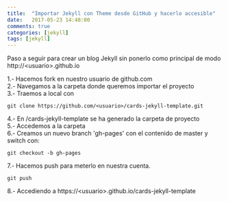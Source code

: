 ```yaml
---
title:  "Importar Jekyll con Theme desde GitHub y hacerlo accesible"
date:   2017-05-23 14:48:00
comments: true
categories: [jekyll]
tags: [jekyll]
---
```


Paso a seguir para crear un blog Jekyll sin ponerlo como principal de modo http://&lt;usuario&gt;.github.io

1.- Hacemos fork en nuestro usuario de github.com<br>
2.- Navegamos a la carpeta donde queremos importar el proyecto<br>
3.- Traemos a local con 

`git clone https://github.com/<usuario>/cards-jekyll-template.git`

4.- En /cards-jekyll-template se ha generado la carpeta de proyecto<br>
5.- Accedemos a la carpeta<br>
6.- Creamos un nuevo branch 'gh-pages' con el contenido de master y switch con:

`git checkout -b gh-pages`

7.- Hacemos push para meterlo en nuestra cuenta.

`git push`

8.- Accediendo a https://&lt;usuario&gt;.github.io/cards-jekyll-template
